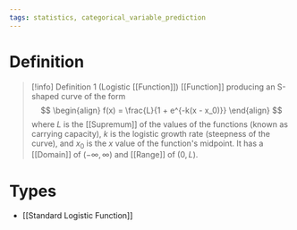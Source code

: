 ```yaml
---
tags: statistics, categorical_variable_prediction
---
```


# Definition

> [!info] Definition 1 (Logistic [[Function]])
> [[Function]] producing an S-shaped curve of the form
> $$
> \begin{align}
> f(x) = \frac{L}{1 + e^{-k(x - x_0)}}
> \end{align}
> $$
> where $L$ is the [[Supremum]] of the values of the functions (known as carrying capacity), $k$ is the logistic growth rate (steepness of the curve), and $x_0$ is the $x$ value of the function's midpoint.
> It has a [[Domain]] of $(-\infty, \infty)$ and [[Range]] of $(0, L)$.

# Types
- [[Standard Logistic Function]]